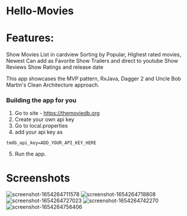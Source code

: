 # Hello-Movies

# Features:

Show Movies List in cardview
Sorting by Popular, Highest rated movies, Newest
Can add as Favorite
Show Trailers and direct to youtube
Show Reviews
Show Ratings and release date


This app showcases the MVP pattern, RxJava, Dagger 2 and Uncle Bob Martin's Clean Architecture approach.


### Building the app for you
1. Go to site - https://themoviedb.org 
2. Create your own api key
3. Go to local.properties
4. add your api key as 
```
tmdb_api_key=ADD_YOUR_API_KEY_HERE
```
5. Run the app.

# Screenshots

![screenshot-1654264711578](https://user-images.githubusercontent.com/60429923/171869698-1211fc25-0fb0-48cd-8177-a5cc60eada33.png)
![screenshot-1654264718808](https://user-images.githubusercontent.com/60429923/171869702-16d2cc4d-b063-4770-908b-92cda0b3e399.png)
![screenshot-1654264727023](https://user-images.githubusercontent.com/60429923/171869707-d6fe02c5-e059-4817-a69e-ef04d52940f8.png)
![screenshot-1654264742270](https://user-images.githubusercontent.com/60429923/171869714-d57c2c59-82d0-4215-8aa4-71aad9025fe2.png)
![screenshot-1654264756406](https://user-images.githubusercontent.com/60429923/171869719-1eafd123-1f86-40d3-b00b-ba48557e84c0.png)
